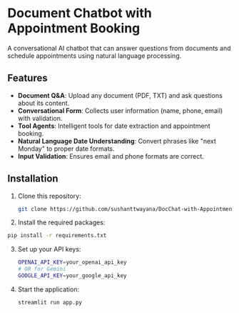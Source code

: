 # Document Chatbot with Appointment Booking

A conversational AI chatbot that can answer questions from documents and schedule appointments using natural language processing.

## Features

- **Document Q&A**: Upload any document (PDF, TXT) and ask questions about its content.
- **Conversational Form**: Collects user information (name, phone, email) with validation.
- **Tool Agents**: Intelligent tools for date extraction and appointment booking.
- **Natural Language Date Understanding**: Convert phrases like "next Monday" to proper date formats.
- **Input Validation**: Ensures email and phone formats are correct.

## Installation

1. Clone this repository:

   ```bash
   git clone https://github.com/sushanttwayana/DocChat-with-Appointment-Scheduler.git

2.  Install the required packages:

   ```bash
   pip install -r requirements.txt
   ```

3. Set up your API keys:
    ```bash
   OPENAI_API_KEY=your_openai_api_key
   # OR for Gemini
   GOOGLE_API_KEY=your_google_api_key
   ```
4. Start the application:
   ```bash
   streamlit run app.py 
   ```


